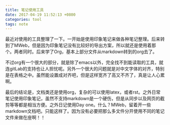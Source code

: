 ```yaml
---
title: 笔记使用工具
date: 2017-04-19 11:52:13 +0800
categories: tool
tags: note
---
```


最近对使用的工具整理了一下。一开始是使用印象笔记来做各种笔记整理。后来转到了MWeb，但是因为印象笔记没有比较好的导出方案，所以就还是使用着那个。两者同时。后来学了Org，基本上部分文件从markdown转到的org去了。

不过org有一个很大的部分，就是除了emacs以外，完全找不到能读取的工具，就连gitLab的支持也让人担忧呢。另外一个很大的问题就是对中文字体的对齐，特别是在表格之中。虽然能设置成对齐吧，但是这样宽齐了高又不齐了，真是让人心累啊。

最后的结论是，文档类还是使用org，复杂的可以使用latex，或者rst。之外日常笔记使用印象笔记，虽然不支持markdown是一个硬伤，但是从同步以及网页的截剪等等都是相当方便。之外日记使用Day one。什么？MWeb，留着开一些markdown文档吧。只能这样了。因为没有必要把那么多文件分开使用不同的笔记文件来做在座啊！！
